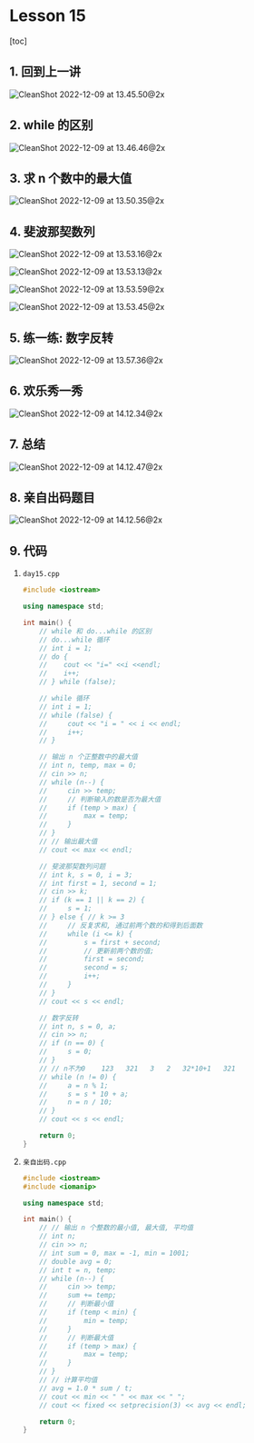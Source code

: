 # Lesson 15

[toc]

## 1. 回到上一讲

![CleanShot 2022-12-09 at 13.45.50@2x](Lesson%2015.assetsts/CleanShot%202022-12-09%20at%2013.45.50@2x.png)

## 2. while 的区别

![CleanShot 2022-12-09 at 13.46.46@2x](Lesson%2015.assetsts/CleanShot%202022-12-09%20at%2013.46.46@2x.png)

## 3. 求 n 个数中的最大值

![CleanShot 2022-12-09 at 13.50.35@2x](Lesson%2015.assetsts/CleanShot%202022-12-09%20at%2013.50.35@2x.png)

## 4. 斐波那契数列

![CleanShot 2022-12-09 at 13.53.16@2x](Lesson%2015.assetsts/CleanShot%202022-12-09%20at%2013.53.16@2x.png)

![CleanShot 2022-12-09 at 13.53.13@2x](Lesson%2015.assetsts/CleanShot%202022-12-09%20at%2013.53.13@2x.png)

![CleanShot 2022-12-09 at 13.53.59@2x](Lesson%2015.assetsts/CleanShot%202022-12-09%20at%2013.53.59@2x.png)

![CleanShot 2022-12-09 at 13.53.45@2x](Lesson%2015.assetsts/CleanShot%202022-12-09%20at%2013.53.45@2x.png)

## 5. 练一练: 数字反转

![CleanShot 2022-12-09 at 13.57.36@2x](Lesson%2015.assetsts/CleanShot%202022-12-09%20at%2013.57.36@2x.png)

## 6. 欢乐秀一秀

![CleanShot 2022-12-09 at 14.12.34@2x](Lesson%2015.assetsts/CleanShot%202022-12-09%20at%2014.12.34@2x.png)

## 7. 总结

![CleanShot 2022-12-09 at 14.12.47@2x](Lesson%2015.assetsts/CleanShot%202022-12-09%20at%2014.12.47@2x.png)

## 8. 亲自出码题目

![CleanShot 2022-12-09 at 14.12.56@2x](Lesson%2015.assetsts/CleanShot%202022-12-09%20at%2014.12.56@2x.png)

## 9. 代码

1. `day15.cpp`

   ```c++
   #include <iostream>
   
   using namespace std;
   
   int main() {
       // while 和 do...while 的区别
       // do...while 循环
       // int i = 1;
       // do {
       //    cout << "i=" <<i <<endl;
       //    i++;
       // } while (false);
   
       // while 循环
       // int i = 1;
       // while (false) {
       //     cout << "i = " << i << endl;
       //     i++;
       // }
   
       // 输出 n 个正整数中的最大值
       // int n, temp, max = 0;
       // cin >> n;
       // while (n--) {
       //     cin >> temp;
       //     // 判断输入的数是否为最大值
       //     if (temp > max) {
       //         max = temp;
       //     }
       // }
       // // 输出最大值
       // cout << max << endl;
   
       // 斐波那契数列问题
       // int k, s = 0, i = 3;
       // int first = 1, second = 1;
       // cin >> k;
       // if (k == 1 || k == 2) {
       //     s = 1;
       // } else { // k >= 3
       //     // 反复求和, 通过前两个数的和得到后面数
       //     while (i <= k) {
       //         s = first + second;
       //         // 更新前两个数的值;
       //         first = second;
       //         second = s;
       //         i++;
       //     }
       // }
       // cout << s << endl;
   
       // 数字反转
       // int n, s = 0, a;
       // cin >> n;
       // if (n == 0) {
       //     s = 0;
       // }
       // // n不为0    123   321   3   2   32*10+1   321
       // while (n != 0) {
       //     a = n % 1;
       //     s = s * 10 + a;
       //     n = n / 10;
       // }
       // cout << s << endl;
   
       return 0;
   }
   ```

2. `亲自出码.cpp`

   ```c++
   #include <iostream>
   #include <iomanip>
   
   using namespace std;
   
   int main() {
       // // 输出 n 个整数的最小值, 最大值, 平均值
       // int n;
       // cin >> n;
       // int sum = 0, max = -1, min = 1001;
       // double avg = 0;
       // int t = n, temp;
       // while (n--) {
       //     cin >> temp;
       //     sum += temp;
       //     // 判断最小值
       //     if (temp < min) {
       //         min = temp;
       //     }
       //     // 判断最大值
       //     if (temp > max) {
       //         max = temp;
       //     }
       // }
       // // 计算平均值
       // avg = 1.0 * sum / t;
       // cout << min << " " << max << " ";
       // cout << fixed << setprecision(3) << avg << endl;
   
       return 0;
   }
   ```

   